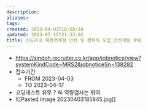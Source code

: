```yaml
---
description:
aliases: 
tags: 
created: 2023-04-03T18:58:18
updated: 2023-07-15T21:33:02
title: 신도리코 채용연계형 인턴 및 경력직 모집_전산개발 부문
---
```

- https://sindoh.recruiter.co.kr/app/jobnotice/view?systemKindCode=MRS2&jobnoticeSn=138282
- 접수기간
	- FROM 2023-04-03
	- TO 2023-04-17
- 코딩테스트 유무 ? AI 역량검사는 뭐여
- ![[Pasted image 20230403185845.jpg]]
